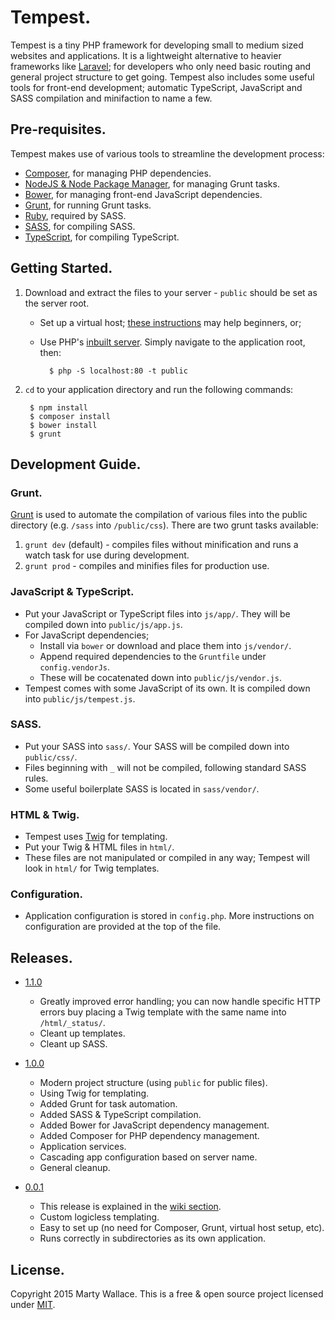 # Tempest.

Tempest is a tiny PHP framework for developing small to medium sized websites and applications. It is a lightweight alternative to heavier frameworks like [Laravel](http://laravel.com/); for developers who only need basic routing and general project structure to get going. Tempest also includes some useful tools for front-end development; automatic TypeScript, JavaScript and SASS compilation and minifaction to name a few.

## Pre-requisites.

Tempest makes use of various tools to streamline the development process:

* [Composer](https://getcomposer.org/), for managing PHP dependencies.
* [NodeJS & Node Package Manager](http://nodejs.org/), for managing Grunt tasks.
* [Bower](http://bower.io/), for managing front-end JavaScript dependencies.
* [Grunt](http://gruntjs.com/), for running Grunt tasks.
* [Ruby](http://rubyinstaller.org/), required by SASS.
* [SASS](http://sass-lang.com/install), for compiling SASS.
* [TypeScript](http://www.typescriptlang.org/#Download), for compiling TypeScript.

## Getting Started.

1. Download and extract the files to your server - `public` should be set as the server root.
	* Set up a virtual host; [these instructions](http://sawmac.com/xampp/virtualhosts/) may help beginners, or;
	* Use PHP's [inbuilt server](http://php.net/manual/en/features.commandline.webserver.php). Simply navigate to the application root, then:

			$ php -S localhost:80 -t public

2. `cd` to your application directory and run the following commands:

		$ npm install
		$ composer install
		$ bower install
		$ grunt

## Development Guide.

### Grunt.

[Grunt](http://gruntjs.com/) is used to automate the compilation of various files into the public directory (e.g. `/sass` into `/public/css`). There are two grunt tasks available:

1. `grunt dev` (default) - compiles files without minification and runs a watch task for use during development.
2. `grunt prod` - compiles and minifies files for production use.

### JavaScript & TypeScript.

* Put your JavaScript or TypeScript files into `js/app/`. They will be compiled down into `public/js/app.js`.
* For JavaScript dependencies;
	* Install via `bower` or download and place them into `js/vendor/`.
	* Append required dependencies to the `Gruntfile` under `config.vendorJs`.
	* These will be cocatenated down into `public/js/vendor.js`.
* Tempest comes with some JavaScript of its own. It is compiled down into `public/js/tempest.js`.

### SASS.

* Put your SASS into `sass/`. Your SASS will be compiled down into `public/css/`.
* Files beginning with `_` will not be compiled, following standard SASS rules.
* Some useful boilerplate SASS is located in `sass/vendor/`.

### HTML & Twig.

* Tempest uses [Twig](http://twig.sensiolabs.org/) for templating.
* Put your Twig & HTML files in `html/`.
* These files are not manipulated or compiled in any way; Tempest will look in `html/` for Twig templates.

### Configuration.

* Application configuration is stored in `config.php`. More instructions on configuration are provided at the top of the file.

## Releases.

* [1.1.0](https://github.com/MartyWallace/Tempest/releases/tag/1.1.0)
	* Greatly improved error handling; you can now handle specific HTTP errors buy placing a Twig template with the same name into `/html/_status/`.
	* Cleant up templates.
	* Cleant up SASS.

* [1.0.0](https://github.com/MartyWallace/Tempest/releases/tag/1.0.0)
	* Modern project structure (using `public` for public files).
	* Using Twig for templating.
	* Added Grunt for task automation.
	* Added SASS & TypeScript compilation.
	* Added Bower for JavaScript dependency management.
	* Added Composer for PHP dependency management.
	* Application services.
	* Cascading app configuration based on server name.
	* General cleanup.

* [0.0.1](https://github.com/MartyWallace/Tempest/releases/tag/0.0.1)
	* This release is explained in the [wiki section](https://github.com/MartyWallace/Tempest/wiki).
    * Custom logicless templating.
    * Easy to set up (no need for Composer, Grunt, virtual host setup, etc).
    * Runs correctly in subdirectories as its own application.

## License.

Copyright 2015 Marty Wallace. This is a free & open source project licensed under [MIT](http://opensource.org/licenses/MIT).